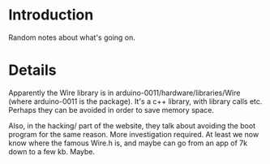 # Introduction #

Random notes about what's going on.

# Details #

Apparently the Wire library is in arduino-0011/hardware/libraries/Wire (where arduino-0011 is the package). It's a c++ library, with library calls etc. Perhaps they can be avoided in order to save memory space.

Also, in the hacking/ part of the website, they talk about avoiding the boot program for the same reason. More investigation required. At least we now know where the famous Wire.h is, and maybe can go from an app of 7k down to a few kb.
Maybe.